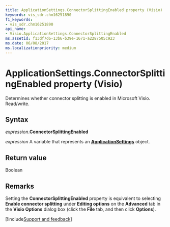 ```yaml
---
title: ApplicationSettings.ConnectorSplittingEnabled property (Visio)
keywords: vis_sdr.chm16251890
f1_keywords:
- vis_sdr.chm16251890
api_name:
- Visio.ApplicationSettings.ConnectorSplittingEnabled
ms.assetid: f13df7d6-13b6-b39e-1671-a2287505c923
ms.date: 06/08/2017
ms.localizationpriority: medium
---
```



# ApplicationSettings.ConnectorSplittingEnabled property (Visio)

Determines whether connector splitting is enabled in Microsoft Visio. Read/write.


## Syntax

_expression_.**ConnectorSplittingEnabled**

_expression_ A variable that represents an **[ApplicationSettings](Visio.ApplicationSettings.md)** object.


## Return value

Boolean


## Remarks

Setting the **ConnectorSplittingEnabled** property is equivalent to selecting **Enable connector splitting** under **Editing options** on the **Advanced** tab in the **Visio Options** dialog box (click the **File** tab, and then click **Options**).

[!include[Support and feedback](~/includes/feedback-boilerplate.md)]